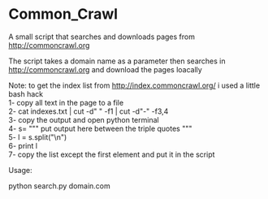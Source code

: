 # Common_Crawl
A small script that searches and downloads pages from http://commoncrawl.org

The script takes a domain name as a parameter then searches in http://commoncrawl.org and download the pages loacally


Note: to get the index list from http://index.commoncrawl.org/ i used a little bash hack <br/>
1- copy all text in the page to a file <br/>
2- cat indexes.txt | cut -d" " -f1 | cut -d"-" -f3,4<br/>
3- copy the output and open python terminal<br/>
4- s= """ put output here between the triple quotes """<br/>
5- l = s.split("\n")<br/>
6- print l<br/>
7- copy the list except the first element and put it in the script<br/>

Usage:

python search.py domain.com
